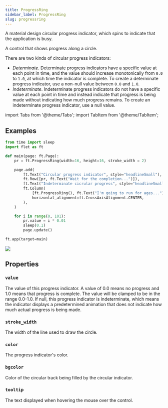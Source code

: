 ```yaml
---
title: ProgressRing
sidebar_label: ProgressRing
slug: progressring
---
```


A material design circular progress indicator, which spins to indicate that the application is busy.

A control that shows progress along a circle.

There are two kinds of circular progress indicators:

* *Determinate*. Determinate progress indicators have a specific value at each point in time, and the value should increase monotonically from `0.0` to `1.0`, at which time the indicator is complete. To create a determinate progress indicator, use a non-null value between `0.0` and `1.0`.
* *Indeterminate*. Indeterminate progress indicators do not have a specific value at each point in time and instead indicate that progress is being made without indicating how much progress remains. To create an indeterminate progress indicator, use a null value.

import Tabs from '@theme/Tabs';
import TabItem from '@theme/TabItem';

## Examples

<Tabs groupId="language">
  <TabItem value="python" label="Python" default>

```python
from time import sleep
import flet as ft

def main(page: ft.Page):
    pr = ft.ProgressRing(width=16, height=16, stroke_width = 2)

    page.add(
        ft.Text("Circular progress indicator", style="headlineSmall"),
        ft.Row([pr, ft.Text("Wait for the completion...")]),
        ft.Text("Indeterminate cicrular progress", style="headlineSmall"),
        ft.Column(
            [ft.ProgressRing(), ft.Text("I'm going to run for ages...")],
            horizontal_alignment=ft.CrossAxisAlignment.CENTER,
        ),
    )

    for i in range(0, 101):
        pr.value = i * 0.01
        sleep(0.1)
        page.update()

ft.app(target=main)
```
  </TabItem>
</Tabs>

<img src="/img/docs/controls/progress-ring/custom-progress-rings.gif" className="screenshot-30"/>

## Properties

### `value`

The value of this progress indicator. A value of 0.0 means no progress and 1.0 means that progress is complete. The value will be clamped to be in the range 0.0-1.0. If null, this progress indicator is indeterminate, which means the indicator displays a predetermined animation that does not indicate how much actual progress is being made.

### `stroke_width`

The width of the line used to draw the circle.

### `color`

The progress indicator's color.

### `bgcolor`

Color of the circular track being filled by the circular indicator.

### `tooltip`

The text displayed when hovering the mouse over the control.